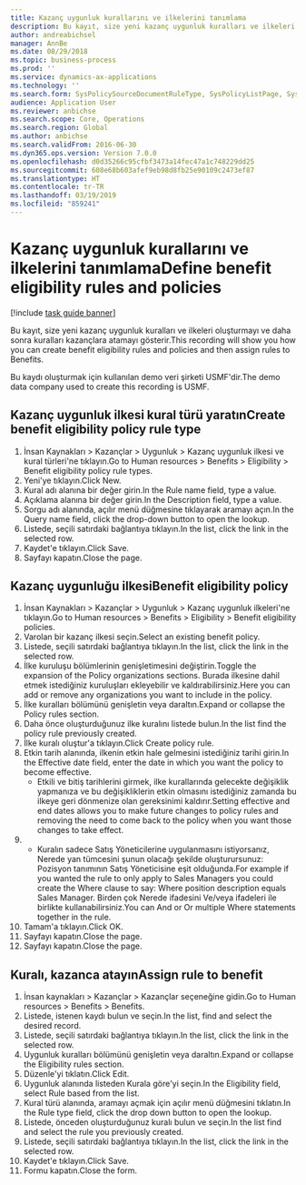 ```yaml
---
title: Kazanç uygunluk kurallarını ve ilkelerini tanımlama
description: Bu kayıt, size yeni kazanç uygunluk kuralları ve ilkeleri oluşturmayı ve daha sonra kuralları kazançlara atamayı gösterir.
author: andreabichsel
manager: AnnBe
ms.date: 08/29/2018
ms.topic: business-process
ms.prod: ''
ms.service: dynamics-ax-applications
ms.technology: ''
ms.search.form: SysPolicySourceDocumentRuleType, SysPolicyListPage, SysPolicy, HcmBenefitEligibilityPolicy, HcmBenefit
audience: Application User
ms.reviewer: anbichse
ms.search.scope: Core, Operations
ms.search.region: Global
ms.author: anbichse
ms.search.validFrom: 2016-06-30
ms.dyn365.ops.version: Version 7.0.0
ms.openlocfilehash: d0d35266c95cfbf3473a14fec47a1c748229dd25
ms.sourcegitcommit: 608e68b603afef9eb98d8fb25e90109c2473ef87
ms.translationtype: HT
ms.contentlocale: tr-TR
ms.lasthandoff: 03/19/2019
ms.locfileid: "859241"
---
```

# <a name="define-benefit-eligibility-rules-and-policies"></a><span data-ttu-id="dadd0-103">Kazanç uygunluk kurallarını ve ilkelerini tanımlama</span><span class="sxs-lookup"><span data-stu-id="dadd0-103">Define benefit eligibility rules and policies</span></span>

[!include [task guide banner](../../includes/task-guide-banner.md)]

<span data-ttu-id="dadd0-104">Bu kayıt, size yeni kazanç uygunluk kuralları ve ilkeleri oluşturmayı ve daha sonra kuralları kazançlara atamayı gösterir.</span><span class="sxs-lookup"><span data-stu-id="dadd0-104">This recording will show you how you can create benefit eligibility rules and policies and then assign rules to Benefits.</span></span>  

<span data-ttu-id="dadd0-105">Bu kaydı oluşturmak için kullanılan demo veri şirketi USMF'dir.</span><span class="sxs-lookup"><span data-stu-id="dadd0-105">The demo data company used to create this recording is USMF.</span></span>


## <a name="create-benefit-eligibility-policy-rule-type"></a><span data-ttu-id="dadd0-106">Kazanç uygunluk ilkesi kural türü yaratın</span><span class="sxs-lookup"><span data-stu-id="dadd0-106">Create benefit eligibility policy rule type</span></span>
1. <span data-ttu-id="dadd0-107">İnsan Kaynakları > Kazançlar > Uygunluk > Kazanç uygunluk ilkesi ve kural türleri'ne tıklayın.</span><span class="sxs-lookup"><span data-stu-id="dadd0-107">Go to Human resources > Benefits > Eligibility > Benefit eligibility policy rule types.</span></span>
2. <span data-ttu-id="dadd0-108">Yeni'ye tıklayın.</span><span class="sxs-lookup"><span data-stu-id="dadd0-108">Click New.</span></span>
3. <span data-ttu-id="dadd0-109">Kural adı alanına bir değer girin.</span><span class="sxs-lookup"><span data-stu-id="dadd0-109">In the Rule name field, type a value.</span></span>
4. <span data-ttu-id="dadd0-110">Açıklama alanına bir değer girin.</span><span class="sxs-lookup"><span data-stu-id="dadd0-110">In the Description field, type a value.</span></span>
5. <span data-ttu-id="dadd0-111">Sorgu adı alanında, açılır menü düğmesine tıklayarak aramayı açın.</span><span class="sxs-lookup"><span data-stu-id="dadd0-111">In the Query name field, click the drop-down button to open the lookup.</span></span>
6. <span data-ttu-id="dadd0-112">Listede, seçili satırdaki bağlantıya tıklayın.</span><span class="sxs-lookup"><span data-stu-id="dadd0-112">In the list, click the link in the selected row.</span></span>
7. <span data-ttu-id="dadd0-113">Kaydet'e tıklayın.</span><span class="sxs-lookup"><span data-stu-id="dadd0-113">Click Save.</span></span>
8. <span data-ttu-id="dadd0-114">Sayfayı kapatın.</span><span class="sxs-lookup"><span data-stu-id="dadd0-114">Close the page.</span></span>

## <a name="benefit-eligibility-policy"></a><span data-ttu-id="dadd0-115">Kazanç uygunluğu ilkesi</span><span class="sxs-lookup"><span data-stu-id="dadd0-115">Benefit eligibility policy</span></span>
1. <span data-ttu-id="dadd0-116">İnsan Kaynakları > Kazançlar > Uygunluk > Kazanç uygunluk ilkeleri'ne tıklayın.</span><span class="sxs-lookup"><span data-stu-id="dadd0-116">Go to Human resources > Benefits > Eligibility > Benefit eligibility policies.</span></span>
2. <span data-ttu-id="dadd0-117">Varolan bir kazanç ilkesi seçin.</span><span class="sxs-lookup"><span data-stu-id="dadd0-117">Select an existing benefit policy.</span></span>
3. <span data-ttu-id="dadd0-118">Listede, seçili satırdaki bağlantıya tıklayın.</span><span class="sxs-lookup"><span data-stu-id="dadd0-118">In the list, click the link in the selected row.</span></span>
4. <span data-ttu-id="dadd0-119">İlke kuruluşu bölümlerinin genişletimesini değiştirin.</span><span class="sxs-lookup"><span data-stu-id="dadd0-119">Toggle the expansion of the Policy organizations sections.</span></span>  <span data-ttu-id="dadd0-120">Burada ilkesine dahil etmek istediğiniz kuruluşları ekleyebilir ve kaldırabilirsiniz.</span><span class="sxs-lookup"><span data-stu-id="dadd0-120">Here you can add or remove any organizations you want to include in the policy.</span></span>
5. <span data-ttu-id="dadd0-121">İlke kuralları bölümünü genişletin veya daraltın.</span><span class="sxs-lookup"><span data-stu-id="dadd0-121">Expand or collapse the Policy rules section.</span></span>
6. <span data-ttu-id="dadd0-122">Daha önce oluşturduğunuz ilke kuralını listede bulun.</span><span class="sxs-lookup"><span data-stu-id="dadd0-122">In the list find the policy rule previously created.</span></span>
7. <span data-ttu-id="dadd0-123">İlke kuralı oluştur'a tıklayın.</span><span class="sxs-lookup"><span data-stu-id="dadd0-123">Click Create policy rule.</span></span>
8. <span data-ttu-id="dadd0-124">Etkin tarih alanında, ilkenin etkin hale gelmesini istediğiniz tarihi girin.</span><span class="sxs-lookup"><span data-stu-id="dadd0-124">In the Effective date field, enter the date in which you want the policy to become effective.</span></span>
    * <span data-ttu-id="dadd0-125">Etkili ve bitiş tarihlerini girmek, ilke kurallarında gelecekte değişiklik yapmanıza ve bu değişikliklerin etkin olmasını istediğiniz zamanda bu ilkeye geri dönmenize olan gereksinimi kaldırır.</span><span class="sxs-lookup"><span data-stu-id="dadd0-125">Setting effective and end dates allows you to make future changes to policy rules and removing the need to come back to the policy when you want those changes to take effect.</span></span>  
9. 
    * <span data-ttu-id="dadd0-126">Kuralın sadece Satış Yöneticilerine uygulanmasını istiyorsanız, Nerede yan tümcesini şunun olacağı şekilde oluşturursunuz: Pozisyon tanımının Satış Yöneticisine eşit olduğunda.</span><span class="sxs-lookup"><span data-stu-id="dadd0-126">For example if you wanted the rule to only apply to Sales Managers you could create the Where clause to say: Where position description equals Sales Manager.</span></span>  <span data-ttu-id="dadd0-127">Birden çok Nerede ifadesini Ve/veya ifadeleri ile birlikte kullanabilirsiniz.</span><span class="sxs-lookup"><span data-stu-id="dadd0-127">You can And or Or multiple Where statements together in the rule.</span></span>  
10. <span data-ttu-id="dadd0-128">Tamam'a tıklayın.</span><span class="sxs-lookup"><span data-stu-id="dadd0-128">Click OK.</span></span>
11. <span data-ttu-id="dadd0-129">Sayfayı kapatın.</span><span class="sxs-lookup"><span data-stu-id="dadd0-129">Close the page.</span></span>
12. <span data-ttu-id="dadd0-130">Sayfayı kapatın.</span><span class="sxs-lookup"><span data-stu-id="dadd0-130">Close the page.</span></span>

## <a name="assign-rule-to-benefit"></a><span data-ttu-id="dadd0-131">Kuralı, kazanca atayın</span><span class="sxs-lookup"><span data-stu-id="dadd0-131">Assign rule to benefit</span></span>
1. <span data-ttu-id="dadd0-132">İnsan kaynakları > Kazançlar > Kazançlar seçeneğine gidin.</span><span class="sxs-lookup"><span data-stu-id="dadd0-132">Go to Human resources > Benefits > Benefits.</span></span>
2. <span data-ttu-id="dadd0-133">Listede, istenen kaydı bulun ve seçin.</span><span class="sxs-lookup"><span data-stu-id="dadd0-133">In the list, find and select the desired record.</span></span>
3. <span data-ttu-id="dadd0-134">Listede, seçili satırdaki bağlantıya tıklayın.</span><span class="sxs-lookup"><span data-stu-id="dadd0-134">In the list, click the link in the selected row.</span></span>
4. <span data-ttu-id="dadd0-135">Uygunluk kuralları bölümünü genişletin veya daraltın.</span><span class="sxs-lookup"><span data-stu-id="dadd0-135">Expand or collapse the Eligibility rules section.</span></span>
5. <span data-ttu-id="dadd0-136">Düzenle'yi tıklatın.</span><span class="sxs-lookup"><span data-stu-id="dadd0-136">Click Edit.</span></span>
6. <span data-ttu-id="dadd0-137">Uygunluk alanında listeden Kurala göre'yi seçin.</span><span class="sxs-lookup"><span data-stu-id="dadd0-137">In the Eligibility field, select Rule based from the list.</span></span>
7. <span data-ttu-id="dadd0-138">Kural türü alanında, aramayı açmak için açılır menü düğmesini tıklatın.</span><span class="sxs-lookup"><span data-stu-id="dadd0-138">In the Rule type field, click the drop down button to open the lookup.</span></span>
8. <span data-ttu-id="dadd0-139">Listede, önceden oluşturduğunuz kuralı bulun ve seçin.</span><span class="sxs-lookup"><span data-stu-id="dadd0-139">In the list find and select the rule you previously created.</span></span>
9. <span data-ttu-id="dadd0-140">Listede, seçili satırdaki bağlantıya tıklayın.</span><span class="sxs-lookup"><span data-stu-id="dadd0-140">In the list, click the link in the selected row.</span></span>
10. <span data-ttu-id="dadd0-141">Kaydet'e tıklayın.</span><span class="sxs-lookup"><span data-stu-id="dadd0-141">Click Save.</span></span>
11. <span data-ttu-id="dadd0-142">Formu kapatın.</span><span class="sxs-lookup"><span data-stu-id="dadd0-142">Close the form.</span></span>

